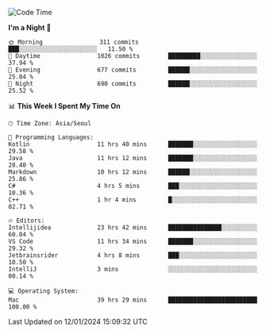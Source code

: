 <!--START_SECTION:waka-->
![Code Time](http://img.shields.io/badge/Code%20Time-153%20hrs%209%20mins-blue)

**I'm a Night 🦉** 

```text
🌞 Morning                311 commits         ███░░░░░░░░░░░░░░░░░░░░░░   11.50 % 
🌆 Daytime                1026 commits        █████████░░░░░░░░░░░░░░░░   37.94 % 
🌃 Evening                677 commits         ██████░░░░░░░░░░░░░░░░░░░   25.04 % 
🌙 Night                  690 commits         ██████░░░░░░░░░░░░░░░░░░░   25.52 % 
```


📊 **This Week I Spent My Time On** 

```text
🕑︎ Time Zone: Asia/Seoul

💬 Programming Languages: 
Kotlin                   11 hrs 40 mins      ███████░░░░░░░░░░░░░░░░░░   29.58 % 
Java                     11 hrs 12 mins      ███████░░░░░░░░░░░░░░░░░░   28.40 % 
Markdown                 10 hrs 12 mins      ██████░░░░░░░░░░░░░░░░░░░   25.86 % 
C#                       4 hrs 5 mins        ███░░░░░░░░░░░░░░░░░░░░░░   10.36 % 
C++                      1 hr 4 mins         █░░░░░░░░░░░░░░░░░░░░░░░░   02.71 % 

🔥 Editors: 
Intellijidea             23 hrs 42 mins      ███████████████░░░░░░░░░░   60.04 % 
VS Code                  11 hrs 34 mins      ███████░░░░░░░░░░░░░░░░░░   29.32 % 
Jetbrainsrider           4 hrs 8 mins        ███░░░░░░░░░░░░░░░░░░░░░░   10.50 % 
IntelliJ                 3 mins              ░░░░░░░░░░░░░░░░░░░░░░░░░   00.14 % 

💻 Operating System: 
Mac                      39 hrs 29 mins      █████████████████████████   100.00 % 
```


 Last Updated on 12/01/2024 15:09:32 UTC
<!--END_SECTION:waka-->
